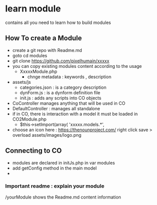 # learn module 
contains all you need to learn how to build modules

## How To create a Module
- create a git repo with Readme.md 
- goto cd modules
- git clone https://github.com/pixelhumain/xxxxx
- you can copy existing modules content according to the usage
    + XxxxxModule.php
        * chnge metadata : keywords , description
- assets/js
    + categories.json : is a category description
    + dynForm.js : is a dynform definition file
    + init.js : adds any scripts into CO objects
- CoController manages anything that will be used in CO 
- DefaultController : manages all standalone 
- if in CO, there is interaction with a model it must be loaded in CO2Module.php
    + $this->setImport(array(
            'xxxxx.models.*',
- choose an icon here : https://thenounproject.com/ right click save > overload assets/images/logo.png

## Connecting to CO 
- modules are declared in initJs.php in var modules
- add getConfig method in the main model 
- 

### Important readme : explain your module
/yourModule shows the Readme.md content information

